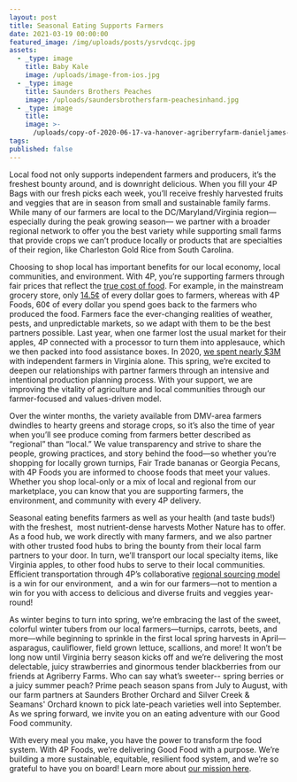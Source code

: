 ```yaml
---
layout: post
title: Seasonal Eating Supports Farmers
date: 2021-03-19 00:00:00
featured_image: /img/uploads/posts/ysrvdcqc.jpg
assets:
  - _type: image
    title: Baby Kale
    image: /uploads/image-from-ios.jpg
  - _type: image
    title: Saunders Brothers Peaches
    image: /uploads/saundersbrothersfarm-peachesinhand.jpg
  - _type: image
    title:
    image: >-
      /uploads/copy-of-2020-06-17-va-hanover-agriberryfarm-danieljames-herd-ventures-15.jpg
tags:
published: false
---
```

<div class="editable"><p>Local food not only supports independent farmers and producers, it&rsquo;s the freshest bounty around, and is downright delicious. When you fill your 4P Bags with our fresh picks each week, you&rsquo;ll receive freshly harvested fruits and veggies that are in season from small and sustainable family farms. While many of our farmers are local to the DC/Maryland/Virginia region&mdash; especially during the peak growing season&mdash; we partner with a broader regional network to offer you the best variety while supporting small farms that provide crops we can&rsquo;t produce locally or products that are specialties of their region, like Charleston Gold Rice from South Carolina.&nbsp;</p><p>Choosing to shop local has important benefits for our local economy, local communities, and environment. With 4P, you&rsquo;re supporting farmers through fair prices that reflect the <a href="https://sustainablefoodtrust.org/key-issues/true-cost-accounting/">true cost of food</a>. For example, in the mainstream grocery store, only <a href="https://nfu.org/2019/04/25/farmers-share-of-the-food-dollar-falls-to-all-time-low/#:~:text=WASHINGTON%20%E2%80%93%20For%20every%20dollar%20American,Economic%20Research%20Service%20(ERS)">14.5&cent;</a> of every dollar goes to farmers, whereas with 4P Foods, 60&cent; of every dollar you spend goes back to the farmers who produced the food. Farmers face the ever-changing realities of weather, pests, and unpredictable markets, so we adapt with them to be the best partners possible. Last year, when one farmer lost the usual market for their apples, 4P connected with a processor to turn them into applesauce, which we then packed into food assistance boxes. In 2020, <a href="/posts/2020-year-in-review/">we spent nearly $3M</a> with independent farmers in Virginia alone. This spring, we&rsquo;re excited to deepen our relationships with partner farmers through an intensive and intentional production planning process. With your support, we are improving the vitality of agriculture and local communities through our farmer-focused and values-driven model.&nbsp;</p><p>Over the winter months, the variety available from DMV-area farmers dwindles to hearty greens and storage crops, so it&rsquo;s also the time of year when you&rsquo;ll see produce coming from farmers better described as &ldquo;regional&rdquo; than &ldquo;local.&rdquo; We value transparency and strive to share the people, growing practices, and story behind the food&mdash;so whether you&rsquo;re shopping for locally grown turnips, Fair Trade bananas or Georgia Pecans, with 4P Foods you are informed to choose foods that meet your values. Whether you shop local-only or a mix of local and regional from our marketplace, you can know that you are supporting farmers, the environment, and community with every 4P delivery.</p><p>Seasonal eating benefits farmers as well as your health (and taste buds!) with the freshest,&nbsp; most nutrient-dense harvests Mother Nature has to offer. As a food hub, we work directly with many farmers, and we also partner with other trusted food hubs to bring the bounty from their local farm partners to your door. In turn, we&rsquo;ll transport our local specialty items, like Virginia apples, to other food hubs to serve to their local communities. Efficient transportation through 4P&rsquo;s collaborative <a href="https://4pfoods.com/posts/good-food-knows-no-boundaries/">regional sourcing model</a> is a win for our environment,&nbsp; and a win for our farmers&mdash;not to mention a win for you with access to delicious and diverse fruits and veggies year-round!</p><p>As winter begins to turn into spring, we&rsquo;re embracing the last of the sweet, colorful winter tubers from our local farmers&mdash;turnips, carrots, beets, and more&mdash;while beginning to sprinkle in the first local spring harvests in April&mdash;asparagus, cauliflower, field grown lettuce, scallions, and more! It won&rsquo;t be long now until Virginia berry season kicks off and we&rsquo;re delivering the most delectable, juicy strawberries and ginormous tender blackberries from our friends at Agriberry Farms. Who can say what&rsquo;s sweeter-- spring berries or a juicy summer peach? Prime peach season spans from July to August, with our farm partners at Saunders Brother Orchard and Silver Creek &amp; Seamans' Orchard known to pick late-peach varieties well into September. As we spring forward, we invite you on an eating adventure with our Good Food community.</p><p>With every meal you make, you have the power to transform the food system. With 4P Foods, we&rsquo;re delivering Good Food with a purpose. We&rsquo;re building a more sustainable, equitable, resilient food system, and we&rsquo;re so grateful to have you on board! Learn more about <a href="/about/">our mission here</a>.</p></div>
